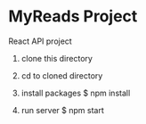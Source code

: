 # MyReads Project

React API project

1. clone this directory  

2. cd to cloned directory

3. install packages $ npm install

4. run server $ npm start